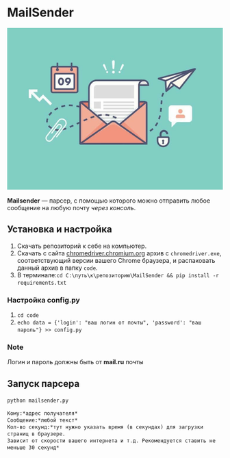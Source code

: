 # MailSender
![Alt-picture](image/photo_2021-12-01_17-01-54.jpg)

**Mailsender** — парсер, с помощью которого можно
отправить любое сообщение на любую почту *через консоль*.
## Установка и настройка
1. Скачать репозиторий к себе на компьютер.
2. Скачать с сайта [chromedriver.chromium.org](https://chromedriver.chromium.org/) архив с `chromedriver.exe`, 
соответствующий версии вашего Chrome браузера, и распаковать данный архив в папку `code`.
3. В терминале:`cd C:\путь\к\репозиторию\MailSender && pip install -r requirements.txt`
### Настройка config.py
1. `cd code` 
2. `echo data = {'login': "ваш логин от почты", 'password': "ваш пароль"} >> config.py`
### Note
Логин и пароль должны быть от **mail.ru** почты
## Запуск парсера
`python mailsender.py`
```
Кому:*адрес получателя*
Сообщение:*любой текст*
Кол-во секунд:*тут нужно указать время (в секундах) для загрузки страниц в браузере.
Зависит от скорости вашего интернета и т.д. Рекомендуется ставить не меньше 30 секунд*
```

